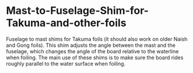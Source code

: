 # Mast-to-Fuselage-Shim-for-Takuma-and-other-foils
Fuselage to mast shims for Takuma foils (it should also work on older Naish and Gong foils).  This shim adjusts the angle between the mast and the fuselage, which changes the angle of the board relative to the waterline when foiling.  The main use of these shims is to make sure the board rides roughly parallel to the water surface when foiling. 
